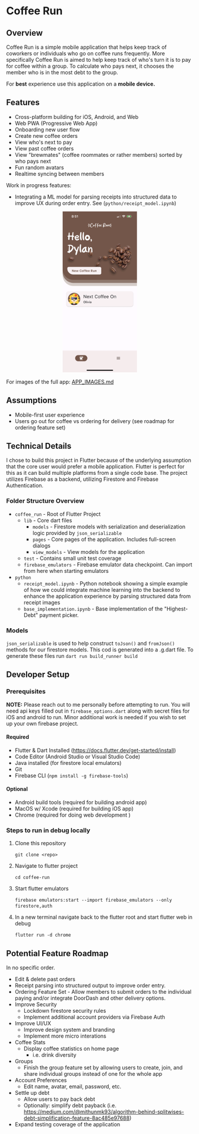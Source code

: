 # Coffee Run

## Overview

Coffee Run is a simple mobile application that helps keep track of coworkers or individuals who go on coffee runs frequently. More specifically Coffee Run is aimed to help keep track of who's turn it is to pay for coffee within a group. To calculate who pays next, it chooses the member who is in the most debt to the group.

For **best** experience use this application on a **mobile device.**

## Features

- Cross-platform building for iOS, Android, and Web
- Web PWA (Progressive Web App)
- Onboarding new user flow
- Create new coffee orders
- View who's next to pay
- View past coffee orders
- View "brewmates" (coffee roommates or rather members) sorted by who pays next
- Fun random avatars
- Realtime syncing between members

Work in progress features:

- Integrating a ML model for parsing receipts into structured data to improve UX during order entry. See (`python/receipt_model.ipynb`)

<div style="text-align: center;">
  <img src="image/README/1714704973141.png" width="200" alt="App Screenshot">
</div>

For images of the full app: [APP_IMAGES.md](/APP_IMAGES.md)

## Assumptions

- Mobile-first user experience
- Users go out for coffee vs ordering for delivery (see roadmap for ordering feature set)

## Technical Details

I chose to build this project in Flutter because of the underlying assumption that the core user would prefer a mobile application. Flutter is perfect for this as it can build multiple platforms from a single code base. The project utilizes Firebase as a backend, utilizing Firestore and Firebase Authentication.

### Folder Structure Overview

- `coffee_run` - Root of Flutter Project
  - `lib` - Core dart files
    - `models` - Firestore models with serialization and deserialization logic provided by `json_serializable`
    - `pages` - Core pages of the application. Includes full-screen dialogs
    - `view_models` - View models for the application
  - `test` - Contains small unit test coverage
  - `firebase_emulators` - Firebase emulator data checkpoint. Can import from here when starting emulators
- `python`
  - `receipt_model.ipynb` - Python notebook showing a simple example of how we could integrate machine learning into the backend to enhance the application experience by parsing structured data from receipt images
  - `base_implementation.ipynb` - Base implementation of the "Highest-Debt" payment picker.

### Models

`json_serializable` is used to help construct `toJson()` and `fromJson()` methods for our firestore models. This cod is generated into a .g.dart file. To generate these files run `dart run build_runner build`

## Developer Setup

### Prerequisites

**NOTE:** Please reach out to me personally before attempting to run. You will need api keys filled out in `firebase_options.dart` along with secret files for iOS and android to run. Minor additional work is needed if you wish to set up your own firebase project.

#### Required

- Flutter & Dart Installed (https://docs.flutter.dev/get-started/install)
- Code Editor (Android Studio or Visual Studio Code)
- Java installed (for firestore local emulators)
- Git
- Firebase CLI (`npm install -g firebase-tools`)

#### Optional

- Android build tools (required for building android app)
- MacOS w/ Xcode (required for building iOS app)
- Chrome (required for doing web development )

### Steps to run in debug locally

1. Clone this repository

   ```
   git clone <repo>
   ```

2. Navigate to flutter project

   ```
   cd coffee-run
   ```

3. Start flutter emulators

   ```
   firebase emulators:start --import firebase_emulators --only firestore,auth
   ```

4. In a new terminal navigate back to the flutter root and start flutter web in debug

   ```
   flutter run -d chrome
   ```

## Potential Feature Roadmap

In no specific order.

- Edit & delete past orders
- Receipt parsing into structured output to improve order entry.
- Ordering Feature Set - Allow members to submit orders to the individual paying and/or integrate DoorDash and other delivery options.
- Improve Security
  - Lockdown firestore security rules
  - Implement additional account providers via Firebase Auth
- Improve UI/UX
  - Improve design system and branding
  - Implement more micro interations
- Coffee Stats
  - Display coffee statistics on home page
    - i.e. drink diversity
- Groups
  - Finish the group feature set by allowing users to create, join, and share individual groups instead of one for the whole app
- Account Preferences
  - Edit name, avatar, email, password, etc.
- Settle up debt
  - Allow users to pay back debt
  - Optionally: simplify debt payback (i.e. https://medium.com/@mithunmk93/algorithm-behind-splitwises-debt-simplification-feature-8ac485e97688)
- Expand testing coverage of the application
